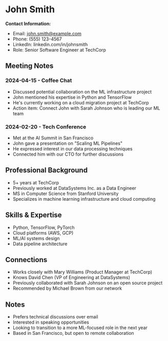 # John Smith

**Contact Information:**
- Email: john.smith@example.com
- Phone: (555) 123-4567
- LinkedIn: linkedin.com/in/johnsmith
- Role: Senior Software Engineer at TechCorp

## Meeting Notes

### 2024-04-15 - Coffee Chat
- Discussed potential collaboration on the ML infrastructure project
- John mentioned his expertise in Python and TensorFlow
- He's currently working on a cloud migration project at TechCorp
- Action item: Connect John with Sarah Johnson who is leading our ML team

### 2024-02-20 - Tech Conference
- Met at the AI Summit in San Francisco
- John gave a presentation on "Scaling ML Pipelines"
- He expressed interest in our data processing techniques
- Connected him with our CTO for further discussions

## Professional Background
- 5+ years at TechCorp
- Previously worked at DataSystems Inc. as a Data Engineer
- MS in Computer Science from Stanford University
- Specializes in machine learning infrastructure and cloud computing

## Skills & Expertise
- Python, TensorFlow, PyTorch
- Cloud platforms (AWS, GCP)
- ML/AI systems design
- Data pipeline architecture

## Connections
- Works closely with Mary Williams (Product Manager at TechCorp)
- Knows David Chen (VP of Engineering at DataSystems)
- Previously collaborated with Sarah Johnson on an open source project
- Recommended by Michael Brown from our network

## Notes
- Prefers technical discussions over email
- Interested in speaking opportunities
- Looking to transition to a more ML-focused role in the next year
- Based in San Francisco, but open to remote collaboration